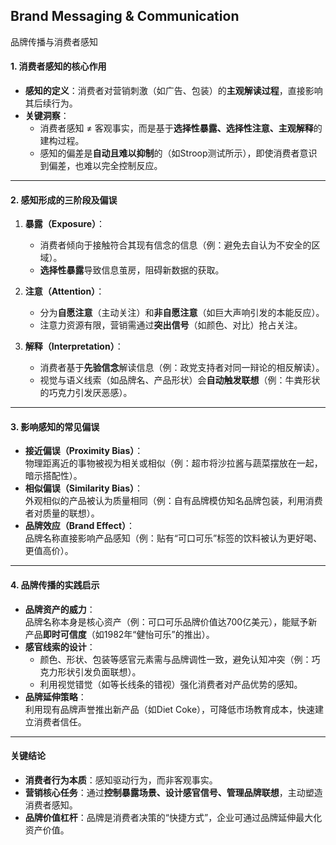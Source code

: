 ## Brand Messaging & Communication

品牌传播与消费者感知

#### 1. 消费者感知的核心作用
- **感知的定义**：消费者对营销刺激（如广告、包装）的**主观解读过程**，直接影响其后续行为。
- **关键洞察**：  
  - 消费者感知 ≠ 客观事实，而是基于**选择性暴露、选择性注意、主观解释**的建构过程。  
  - 感知的偏差是**自动且难以抑制**的（如Stroop测试所示），即使消费者意识到偏差，也难以完全控制反应。

---

#### 2. 感知形成的三阶段及偏误
1. **暴露（Exposure）**：  
   - 消费者倾向于接触符合其现有信念的信息（例：避免去自认为不安全的区域）。  
   - **选择性暴露**导致信息茧房，阻碍新数据的获取。  

2. **注意（Attention）**：  
   - 分为**自愿注意**（主动关注）和**非自愿注意**（如巨大声响引发的本能反应）。  
   - 注意力资源有限，营销需通过**突出信号**（如颜色、对比）抢占关注。  

3. **解释（Interpretation）**：  
   - 消费者基于**先验信念**解读信息（例：政党支持者对同一辩论的相反解读）。  
   - 视觉与语义线索（如品牌名、产品形状）会**自动触发联想**（例：牛粪形状的巧克力引发厌恶感）。

---

#### 3. 影响感知的常见偏误
- **接近偏误（Proximity Bias）**：  
  物理距离近的事物被视为相关或相似（例：超市将沙拉酱与蔬菜摆放在一起，暗示搭配性）。  
- **相似偏误（Similarity Bias）**：  
  外观相似的产品被认为质量相同（例：自有品牌模仿知名品牌包装，利用消费者对质量的联想）。  
- **品牌效应（Brand Effect）**：  
  品牌名称直接影响产品感知（例：贴有“可口可乐”标签的饮料被认为更好喝、更值高价）。

---

#### 4. 品牌传播的实践启示
- **品牌资产的威力**：  
  品牌名称本身是核心资产（例：可口可乐品牌价值达700亿美元），能赋予新产品**即时可信度**（如1982年“健怡可乐”的推出）。  
- **感官线索的设计**：  
  - 颜色、形状、包装等感官元素需与品牌调性一致，避免认知冲突（例：巧克力形状引发负面联想）。  
  - 利用视觉错觉（如等长线条的错视）强化消费者对产品优势的感知。  
- **品牌延伸策略**：  
  利用现有品牌声誉推出新产品（如Diet Coke），可降低市场教育成本，快速建立消费者信任。

---

#### 关键结论
- **消费者行为本质**：感知驱动行为，而非客观事实。  
- **营销核心任务**：通过**控制暴露场景、设计感官信号、管理品牌联想**，主动塑造消费者感知。  
- **品牌价值杠杆**：品牌是消费者决策的“快捷方式”，企业可通过品牌延伸最大化资产价值。